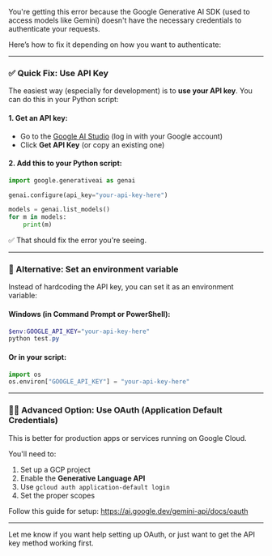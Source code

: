 You're getting this error because the Google Generative AI SDK (used to access models like Gemini) doesn't have the necessary credentials to authenticate your requests.

Here’s how to fix it depending on how you want to authenticate:

---

### ✅ Quick Fix: Use API Key

The easiest way (especially for development) is to **use your API key**. You can do this in your Python script:

#### 1. Get an API key:
- Go to the [Google AI Studio](https://makersuite.google.com/app/apikey) (log in with your Google account)
- Click **Get API Key** (or copy an existing one)

#### 2. Add this to your Python script:
```python
import google.generativeai as genai

genai.configure(api_key="your-api-key-here")

models = genai.list_models()
for m in models:
    print(m)
```

✅ That should fix the error you're seeing.

---

### 🔐 Alternative: Set an environment variable

Instead of hardcoding the API key, you can set it as an environment variable:

#### Windows (in Command Prompt or PowerShell):
```powershell
$env:GOOGLE_API_KEY="your-api-key-here"
python test.py
```

#### Or in your script:
```python
import os
os.environ["GOOGLE_API_KEY"] = "your-api-key-here"
```

---

### 🧑‍💼 Advanced Option: Use OAuth (Application Default Credentials)

This is better for production apps or services running on Google Cloud.

You'll need to:

1. Set up a GCP project
2. Enable the **Generative Language API**
3. Use `gcloud auth application-default login`
4. Set the proper scopes

Follow this guide for setup: https://ai.google.dev/gemini-api/docs/oauth

---

Let me know if you want help setting up OAuth, or just want to get the API key method working first.
